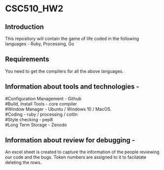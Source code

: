 # CSC510_HW2

## Introduction

This repository will contain the game of life coded in the following languages - Ruby, Processing, Go

## Requirements

You need to get the compilers for all the above languages.

## Information about tools and technologies -  

#Configuration Management - Github  
#Build, Install Tools - core compiler  
#Window Manager - Ubuntu / Windows 10 / MacOS.   
#Coding - ruby / processing / cotlin  
#Style checking - pep8   
#Long Term Storage - Zenodo  

## Information about review for debugging -  
An excel sheet is created to capture the information of the people reviewing our code and the bugs. Token numbers are assigned to it to facilatate deleting the rows. 
